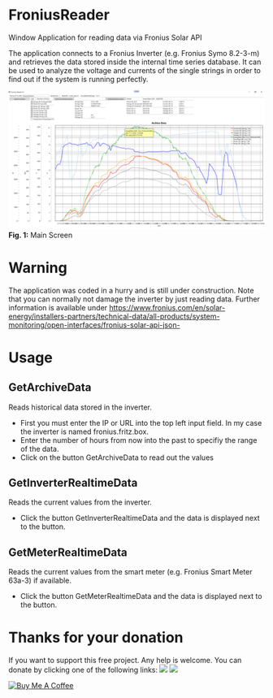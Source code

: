 # FroniusReader
Window Application for reading data via Fronius Solar API 


The application connects to a Fronius Inverter (e.g. Fronius Symo 8.2-3-m) and retrieves the data stored inside the internal time series database.
It can be used to analyze the voltage and currents of the single strings in order to find out if the system is running perfectly.

![Alt text](doc/FroniusReader.png?raw=true "Fronius Reader") 
**Fig. 1:** Main Screen

# Warning
The application was coded in a hurry and is still under construction. 
Note that you can normally not damage the inverter by just reading data.
Further information is available under 
https://www.fronius.com/en/solar-energy/installers-partners/technical-data/all-products/system-monitoring/open-interfaces/fronius-solar-api-json-


# Usage
## GetArchiveData
Reads historical data stored in the inverter.
- First you must enter the IP or URL into the top left input field. In my case the inverter is named fronius.fritz.box.
- Enter the number of hours from now into the past to specifiy the range of the data.
- Click on the button GetArchiveData to read out the values

## GetInverterRealtimeData
Reads the current values from the inverter.
- Click the button GetInverterRealtimeData and the data is displayed next to the button.

## GetMeterRealtimeData
Reads the current values from the smart meter (e.g. Fronius Smart Meter 63a-3) if available.
- Click the button GetMeterRealtimeData and the data is displayed next to the button.


# Thanks for your donation
If you want to support this free project. Any help is welcome. You can donate by clicking one of the following links:
<a target="blank" href="https://blockchain.com/btc/payment_request?address=1PBi7BoZ1mBLQx4ePbwh1MVoK2RaoiDsp5"><img src="https://img.shields.io/badge/Donate-Bitcoin-green.svg"/></a>
<a target="blank" href="https://www.paypal.me/windkh"><img src="https://img.shields.io/badge/Donate-PayPal-blue.svg"/></a>

<a href="https://www.buymeacoffee.com/windka" target="_blank"><img src="https://cdn.buymeacoffee.com/buttons/default-orange.png" alt="Buy Me A Coffee" height="41" width="174"></a>


